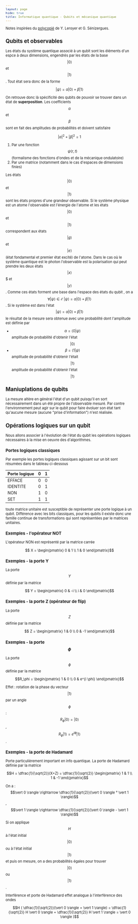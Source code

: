```yaml
---
layout: page
hide: true
title: Informatique quantique - Qubits et mécanique quantique 
---
```

<script type="text/javascript" async
  src="https://cdn.mathjax.org/mathjax/latest/MathJax.js?config=TeX-MML-AM_CHTML">
</script>

Notes inspirées du
[polycopié](https://dept-info.labri.fr/~ges/ENSEIGNEMENT/CALCULQ/polycop_calculq.pdf)
de Y. Leroyer et G. Sénizergues. 

<style>
html {
 zoom: 0.80;
}
</style>

## Qubits et observables

Les états du système quantique associé à un qubit sont les éléments d'un espce à
deux dimensions, engendrés par les états de la base $$\vert 0 \rangle$$ et
$$\vert 1 \rangle$$. Tout état sera donc de la forme 

$$ \vert \psi \rangle = \alpha \vert 0 \rangle + \beta \vert 1 \rangle$$

On retrouve donc là spécificité des qubits de pouvoir se trouver dans un état de
**superposition**. Les coefficients $$\alpha$$ et $$\beta$$ sont en fait des
amplitudes de probabilités et doivent satisfaire 

$$|\alpha|^2 + |\beta|^2 = 1$$

1. Par une fonction $$\psi(r,t)$$ (formalisme des fonctions d'ondes et de la
   mécanique ondulatoire)
2. Par une matrice (notamment dans le cas d'espaces de dimensions finies)

Les états $$\vert 0 \rangle$$ et $$\vert 1 \rangle$$ sont les états propres
d'une grandeur observable. Si le système physique est un atome l'observable est
l'énergie de l'atome et les états $$\vert 0 \rangle$$ et $$\vert 1 \rangle$$
correspondent aux états $$\vert g \rangle$$ et $$\vert e \rangle$$ (état
fondamental et premier état excité) de l'atome. Dans le cas où le système
quantique est le photon l'observable est la polarisation qui peut prendre les
deux états $$\vert x \rangle$$$ et $$\vert y \rangle$$. Comme ces états forment
une base dans l'espace des états du qubit , on a $$\forall \vert \psi \rangle
\in \mathcal{E} \; \vert \psi \rangle = \alpha \vert 0 \rangle + \beta \vert 1
\rangle$$. Si le système est dans l'état $$\vert \psi \rangle = \alpha \vert 0
\rangle + \beta \vert 1 \rangle$$ le résultat de la mesure sera obtenue avec une
probabilité dont l'amplitude est définie par 
+ $$\alpha = \langle 0 \vert \psi \rangle$$ amplitude de probabilité d'obtenir
  l'état $$\vert 0 \rangle$$ 
+ $$\beta = \langle 1 \vert \psi \rangle$$ amplitude de probabilité d'obtenir
  l'était $$\vert 1 \rangle$$ amplitude de probabilité d'obtenir l'état $$\vert
  1 \rangle$$ 
  
## Maniuplations de qubits 

La mesure altère en général l'état d'un qubit puisqu'il en sort nécessairement
dans un été propre de l'observable mesuré. Par contre l'environnement peut agir
sur le qubit pour faire évoluer son état tant qu'aucune mesure (aucune "prise
d'information") n'est réalisée. 

## Opérations logiques sur un qubit 

Nous allons associer à l'évolution de l'état du qubit les opérations logiques
nécessaires à la mise en oeuvre des d'algorithmes. 

### Portes logiques classiques 

Par exemple les portes logiques classiques agissant sur un bit sont résumées
dans le tableau ci-dessous 

| Porte logique | 0   | 1   |
| :--           | :-- | :-- |
| EFFACE        | 0   | 0   |
| IDENTITE      | 0   | 1   |
| NON           | 1   | 0   |
| SET           | 1   | 1   |

toute matrice unitaire est susceptible de représenter une porte logique à un
qubit. Différence avec les bits classiques, pour les qubits il existe donc une
famille continue de transformations qui sont représentées par le matrices
unitaires.

### Exemples - l'opérateur NOT

L'opérateur NON est représenté par la matrice carrée 

$$ X = \begin{pmatrix} 0 & 1 \\ 1 & 0 \end{pmatrix}$$

### Exemples - la porte Y

La porte $$Y$$ définie par la matrice 

$$ Y = \begin{pmatrix} 0 & -i \\ i & 0 \end{pmatrix}$$

### Exemples - la porte Z (opérateur de flip)

La porte $$Z$$ définie par la matrice 

$$ Z = \begin{pmatrix} 1 & 0 \\ 0 & -1 \end{pmatrix}$$

### Exemples - la porte $$\phi$$

La porte $$\phi$$ définie par la matrice 

$$R_\phi = \begin{pmatrix} 1 & 0 \\ 0 & e^{i \phi} \end{pmatrix}$$ 

Effet : rotation de la phase du vecteur $$\vert 1 \rangle$$ par un angle
$$\phi$$ : $$R_\phi \vert 0 \rangle = \vert 0 \rangle$$, $$R_\phi \vert 1
\rangle = e^{i \phi} \vert 1 \rangle$$. 

### Exemples - la porte de Hadamard 

Porte particulièrement important en info quantique. La porte de Hadamard définie
par la matrice 

$$H = \dfrac{1}{\sqrt{2}}(X+Z) = \dfrac{1}{\sqrt{2}} \begin{pmatrix} 1 & 1 \\ 1
& -1 \end{pmatrix}$$ 

On a : $$\vert 0 \rangle \rightarrow \dfrac{1}{\sqrt{2}}(\vert 0 \rangle ° \vert
1 \rangle)$$, $$\vert 1 \rangle \rightarrow \dfrac{1}{\sqrt{2}}(\vert 0
\rangle - \vert 1 \rangle)$$ 

Si on applique $$H$$ à l'état initial $$\vert 0 \rangle$$ ou à l'état initial
$$\vert 1 \rangle$$ et puis on mesure, on a des probabilités égales pour trouver
$$\vert 0 \rangle$$ ou $$\vert 1 \rangle$$. 

Interférence et porte de Hadamard effet analogue à l'interférence des ondes

$$H ( \dfrac{1}{\sqrt{2}}(\vert 0 \rangle + \vert 1 \rangle) =
\dfrac{1}{\sqrt{2}} H \vert 0 \rangle + \dfrac{1}{\sqrt{2}} H \vert 1 \rangle =
\vert 0 \rangle )$$

